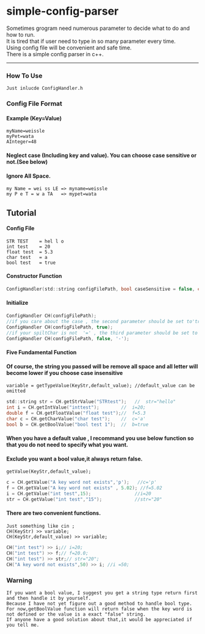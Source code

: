 # simple-config-parser
Sometimes grogram need numerous parameter to decide what to do and how to run.  
It is tired that if user need to type in so many parameter every time.  
Using config file will be convenient and safe time.  
There is a simple config parser in c++.    
***
### How To Use
    Just inlucde ConfigHandler.h 
### Config File Format
#### Example (Key=Value)
    myName=weissle
    myPet=wata
    AInteger=48
#### Neglect case (Including key and value). You can choose case sensitive or not.(See below)
#### Ignore All Space.    
    my Name = wei ss LE => myname=weissle
    my P e T = w a TA   => mypet=wata
  
## Tutorial
#### Config File
    STR TEST    = hel l o
    int test    = 20
    float test  = 5.3
    char test   = a
    bool test   = true
#### Constructor Function
```c
ConfigHandler(std::string configFilePath, bool caseSensitive = false, char spiltChar = '=');
```
#### Initialize
```c
ConfigHandler CH(configFilePath);
//if you care about the case , the second parameter should be set to'true'
ConfigHandler CH(configFilePath, true);
//if your spiltChar is not  '=' , the third parameter should be set to another char (eg.)
ConfigHandler CH(configFilePath, false, '-');
```
#### Five Fundamental Function
#### Of course, the string you passed will be remove all space and all letter will become lower if you choose case insensitive
    variable = getTypeValue(KeyStr,default_value); //default_value can be omitted
```c
std::string str = CH.getStrValue("STRtest");   //  str="hello"
int i = CH.getIntValue("inttest");        //  i=20;   
double f = CH.getFloatValue("float test");//  f=5.3
char c = CH.getCharValue("char test");    //  c='a'
bool b = CH.getBoolValue("bool test 1");  //  b=true 
```
#### When you have a default value , I recommand you use below function so that you do not need to specify what you want.
#### Exclude you want a bool value,it always return false.
    getValue(KeyStr,default_value);
```c
c = CH.getValue("A key word not exists",'p');   //c='p'
f = CH.getValue("A key word not exists" , 5.02); //f=5.02
i = CH.getValue("int test",15);                //i=20
str = CH.getValue("int test","15");            //str="20"
```
#### There are two convenient functions.
    Just something like cin ;
    CH(KeyStr) >> variable;
    CH(KeyStr,default_value) >> variable;
```c
CH("int test") >> i;// i=20;
CH("int test") >> f;// f=20.0;
CH("int test") >> str;// str="20";
CH("A key word not exists",50) >> i; //i =50;
```
### Warning
    If you want a bool value, I suggest you get a string type return first and then handle it by yourself.
    Because I have not yet figure out a good method to handle bool type.
    For now,getBoolValue function will return false when the key word is not defined or the value is a exact "false" string.
    If anyone have a good solution about that,it would be appreciated if you tell me.

  

